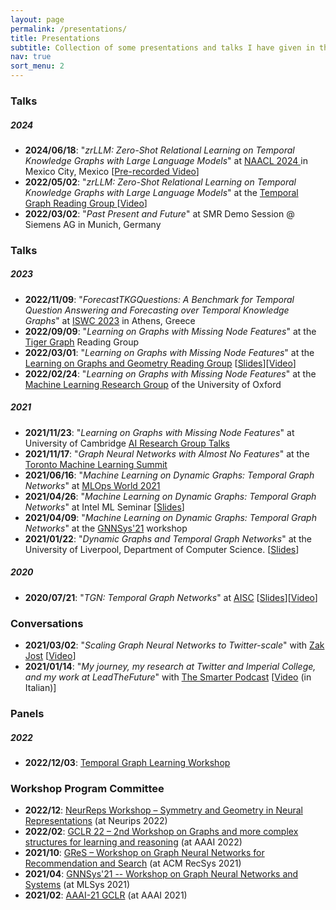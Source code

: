 ```yaml
---
layout: page
permalink: /presentations/
title: Presentations
subtitle: Collection of some presentations and talks I have given in the past.
nav: true
sort_menu: 2
---
```

### Talks
##### 2024
- **2024/06/18**: "*zrLLM: Zero-Shot Relational Learning on Temporal Knowledge Graphs with Large Language Models*" at [NAACL 2024
](https://2024.naacl.org/) in Mexico City, Mexico \[[Pre-recorded Video](https://underline.io/events/458/sessions/17454/lecture/97289-zrllm-zero-shot-relational-learning-on-temporal-knowledge-graphs-with-large-language-models)\]
- **2022/05/02**: "*zrLLM: Zero-Shot Relational Learning on Temporal Knowledge Graphs with Large Language Models*" at the [Temporal Graph Reading Group
](https://www.cs.mcgill.ca/~shuang43/rg.html) \[[Video](https://www.youtube.com/watch?v=buUeOQLtzBc)\]
- **2022/03/02**: "*Past Present and Future*" at SMR Demo Session @ Siemens AG
in Munich, Germany
  
### Talks
##### 2023
- **2022/11/09**: "*ForecastTKGQuestions: A Benchmark for Temporal Question Answering and Forecasting over Temporal Knowledge Graphs*" at [ISWC 2023](https://iswc2023.semanticweb.org/) in Athens, Greece
- **2022/09/09**: "*Learning on Graphs with Missing Node Features*" at the [Tiger Graph](https://www.tigergraph.com/) Reading Group
- **2022/03/01**: "*Learning on Graphs with Missing Node Features*" at the [Learning on Graphs and Geometry Reading Group](https://hannes-stark.com/logag-reading-group) \[[Slides](https://docs.google.com/presentation/d/11dAeJRalTI7K1YAxMNz_yElZ0lVO5Bw7n0LBqSd-OUY/edit#slide=id.g1017b3d77ca_0_0)\]\[[Video](https://www.youtube.com/watch?v=xe5A-xQTBdM)\]
- **2022/02/24**: "*Learning on Graphs with Missing Node Features*" at the [Machine Learning Research Group](https://www.robots.ox.ac.uk/~parg/)
of the University of Oxford

##### 2021
- **2021/11/23**: "*Learning on Graphs with Missing Node Features*" at University of Cambridge [AI Research Group Talks](http://talks.cam.ac.uk/talk/index/165859)
- **2021/11/17**: "*Graph Neural Networks with Almost No Features*" at the [Toronto Machine Learning Summit](https://www.torontomachinelearning.com/)
- **2021/06/16**: "*Machine Learning on Dynamic Graphs: Temporal Graph Networks*" at [MLOps World 2021](https://mlopsworld.com/)
- **2021/04/26**: "*Machine Learning on Dynamic Graphs: Temporal Graph Networks*" at Intel ML Seminar \[[Slides](../assets/pdf/intel_tgn.pdf)\]
- **2021/04/09**: "*Machine Learning on Dynamic Graphs: Temporal Graph Networks*" at the [GNNSys'21](https://gnnsys.github.io/) workshop
- **2021/01/22**: "*Dynamic Graphs and Temporal Graph Networks*" at the University of Liverpool, Department of Computer Science. \[[Slides](../assets/pdf/TGN_2021_01_22.pdf)\]

##### 2020
- **2020/07/21**: "*TGN: Temporal Graph Networks*" at [AISC](https://ai.science/) \[[Slides](../assets/pdf/tgn_aisc_2020.pdf)\]\[[Video](https://www.youtube.com/watch?v=W1GvX2ZcUmY)\]

### Conversations
- **2021/03/02**: "*Scaling Graph Neural Networks to Twitter-scale*" with [Zak Jost](https://www.youtube.com/channel/UCxw9_WYmLqlj5PyXu2AWU_g) \[[Video](https://www.youtube.com/watch?v=ZSMEXchR3w8)\]
- **2021/01/14**: "*My journey, my research at Twitter and Imperial College, and my work at LeadTheFuture*" with [The Smarter Podcast](https://italia-podcast.it/podcast/smarter-podcast) \[[Video](https://www.youtube.com/watch?v=x4CeQ3S_DCA) (in Italian)\]

### Panels
##### 2022
- **2022/12/03**: [Temporal Graph Learning Workshop](https://sites.google.com/view/tglworkshop2022/home#h.q1t0lweplm6e)

### Workshop Program Committee
- **2022/12**: [NeurReps Workshop – Symmetry and Geometry in Neural Representations](https://www.neurreps.org/) (at Neurips 2022)
- **2022/02**: [GCLR 22 – 2nd Workshop on Graphs and more complex structures for learning and reasoning](https://sites.google.com/view/gclr2022/home?authuser=0) (at AAAI 2022)
- **2021/10**: [GReS – Workshop on Graph Neural Networks for Recommendation and Search](https://europe.naverlabs.com/gres-workshop/) (at ACM RecSys 2021)
- **2021/04**: [GNNSys'21 -- Workshop on Graph Neural Networks and Systems](https://gnnsys.github.io/) (at MLSys 2021)
- **2021/02**: [AAAI-21 GCLR](https://sites.google.com/view/gclr2021/home) (at AAAI 2021)